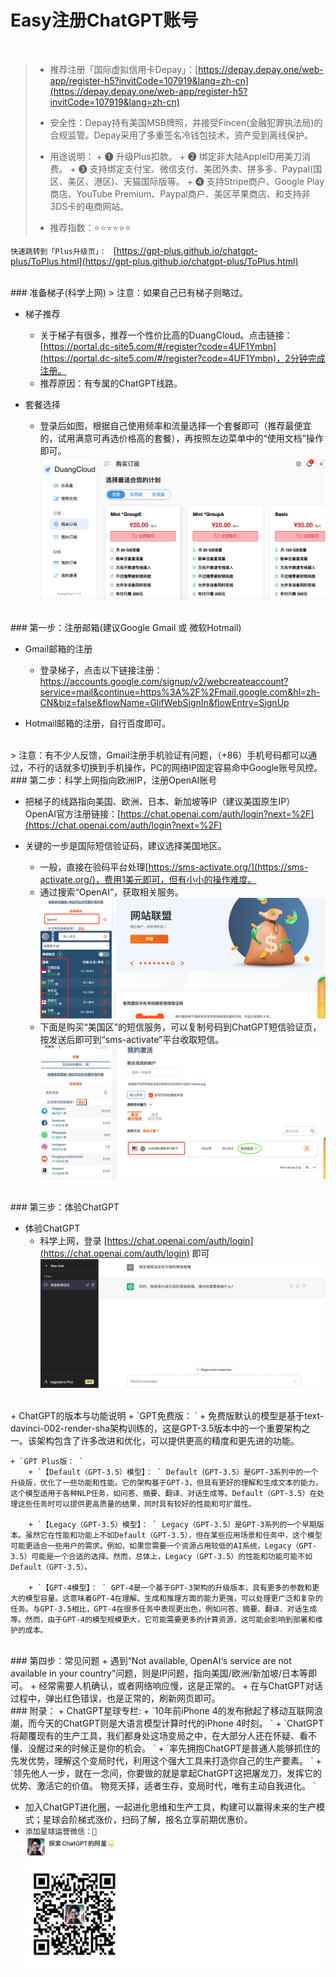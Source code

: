 # Easy注册ChatGPT账号



<br />

>+ 推荐注册「国际虚拟信用卡Depay」：[https://depay.depay.one/web-app/register-h5?invitCode=107919&lang=zh-cn](https://depay.depay.one/web-app/register-h5?invitCode=107919&lang=zh-cn) 
>
>+ 安全性：Depay持有美国MSB牌照，并接受Fincen(金融犯罪执法局)的合规监管。Depay采用了多重签名冷钱包技术，资产受到离线保护。
>
>+ 用途说明：
	+ ❶ 升级Plus扣款。
	+ ❷ 绑定非大陆AppleID用美刀消费。
	+ ❸ 支持绑定支付宝、微信支付、美团外卖、拼多多、Paypal(国区、美区、港区)、天猫国际版等。
	+ ❹ 支持Stripe商户、Google Play商店、YouTube Premium、Paypal商户、美区苹果商店、和支持非3DS卡的电商网站。
>
>+ 推荐指数：⭐️⭐️⭐️⭐️⭐️⭐️

`快速跳转到「Plus升级页」： ` [https://gpt-plus.github.io/chatgpt-plus/ToPlus.html](https://gpt-plus.github.io/chatgpt-plus/ToPlus.html)



<br />
### 准备梯子(科学上网)
> 注意：如果自己已有梯子则略过。

+ 梯子推荐
    + 关于梯子有很多，推荐一个性价比高的DuangCloud。点击链接：[https://portal.dc-site5.com/#/register?code=4UF1Ymbn](https://portal.dc-site5.com/#/register?code=4UF1Ymbn)，2分钟完成注册。
    + 推荐原因：有专属的ChatGPT线路。

+ 套餐选择
    + 登录后如图，根据自己使用频率和流量选择一个套餐即可（推荐最便宜的，试用满意可再选价格高的套餐），再按照左边菜单中的“使用文档”操作即可。
    ![duangcloud](./duangcloud.png)


<br />
### 第一步：注册邮箱(建议Google Gmail 或 微软Hotmail)

+ Gmail邮箱的注册
    + 登录梯子，点击以下链接注册：
[https://accounts.google.com/signup/v2/webcreateaccount?service=mail&continue=https%3A%2F%2Fmail.google.com&hl=zh-CN&biz=false&flowName=GlifWebSignIn&flowEntry=SignUp ](https://accounts.google.com/signup/v2/webcreateaccount?service=mail&continue=https%3A%2F%2Fmail.google.com&hl=zh-CN&biz=false&flowName=GlifWebSignIn&flowEntry=SignUp )

+ Hotmail邮箱的注册，自行百度即可。


<br />
> 注意：有不少人反馈，Gmail注册手机验证有问题，（+86）手机号码都可以通过，不行的话就多切换到手机操作，PC的网络IP固定容易命中Google账号风控。



<br />
### 第二步：科学上网指向欧洲IP，注册OpenAI账号

+ 把梯子的线路指向美国、欧洲、日本、新加坡等IP（建议美国原生IP）
OpenAI官方注册链接：[https://chat.openai.com/auth/login?next=%2F](https://chat.openai.com/auth/login?next=%2F)

+ 关键的一步是国际短信验证码，建议选择美国地区。
	+ 一般，直接在验码平台处理[https://sms-activate.org/](https://sms-activate.org/)，费用1美元即可，但有小小的操作难度。
    + 通过搜索“OpenAI”，获取相关服务。
    ![sms激活](./sms-active.png)
    + 下面是购买“美国区”的短信服务，可以复制号码到ChatGPT短信验证页，按发送后即可到“sms-activate”平台收取短信。
    ![激活短信收取](./sms-send.png)


<br />
### 第三步：体验ChatGPT

+ 体验ChatGPT
	+ 科学上网，登录 [https://chat.openai.com/auth/login](https://chat.openai.com/auth/login) 即可
    ![ChatGPT体验](./gpt-tiyan.png)


<br />
+ ChatGPT的版本与功能说明
	+ `GPT免费版： `
		+ 免费版默认的模型是基于text-davinci-002-render-sha架构训练的，这是GPT-3.5版本中的一个重要架构之一。该架构包含了许多改进和优化，可以提供更高的精度和更先进的功能。

	+ `GPT Plus版： `
        + `【Default（GPT-3.5）模型】： ` Default（GPT-3.5）是GPT-3系列中的一个升级版，优化了一些功能和性能。它的架构基于GPT-3，但具有更好的理解和生成文本的能力。这个模型适用于各种NLP任务，如问答、摘要、翻译、对话生成等。Default（GPT-3.5）在处理这些任务时可以提供更高质量的结果，同时具有较好的性能和可扩展性。

	    + `【Legacy（GPT-3.5）模型】： ` Legacy（GPT-3.5）是GPT-3系列的一个早期版本。虽然它在性能和功能上不如Default（GPT-3.5），但在某些应用场景和任务中，这个模型可能更适合一些用户的需求。例如，如果您需要一个资源占用较低的AI系统，Legacy（GPT-3.5）可能是一个合适的选择。然而，总体上，Legacy（GPT-3.5）的性能和功能可能不如Default（GPT-3.5）。

	    + `【GPT-4模型】： ` GPT-4是一个基于GPT-3架构的升级版本，具有更多的参数和更大的模型容量。这意味着GPT-4在理解、生成和推理方面的能力更强，可以处理更广泛和复杂的任务。与GPT-3.5相比，GPT-4在很多任务中表现更出色，例如问答、摘要、翻译、对话生成等。然而，由于GPT-4的模型规模更大，它可能需要更多的计算资源，这可能会影响到部署和维护的成本。
		


<br />
### 第四步：常见问题
+ 遇到“Not available, OpenAI‘s service are not available in your country”问题，则是IP问题，指向美国/欧洲/新加坡/日本等即可。
+ 经常需要人机确认，或者网络响应慢，这是正常的。
+ 在与ChatGPT对话过程中，弹出红色错误，也是正常的，刷新网页即可。




<br />
### 附录：
 + ChatGPT星球专栏:
	+ `10年前iPhone 4的发布掀起了移动互联网浪潮，而今天的ChatGPT则是大语言模型计算时代的iPhone 4时刻。  `
	+ `ChatGPT将颠覆现有的生产工具，我们都身处这场变局之中，在大部分人还在怀疑、看不懂、没醒过来的时候正是你的机会。  `
	+ `率先拥抱ChatGPT是普通人能够抓住的先发优势，理解这个变局时代，利用这个强大工具来打造你自己的生产要素。  `
	+ `领先他人一步，就在一念间，你要做的就是拿起ChatGPT这把屠龙刀，发挥它的优势、激活它的价值。 物竞天择，适者生存，变局时代，唯有主动自我进化。  `

+ 加入ChatGPT进化圈，一起进化思维和生产工具，构建可以赢得未来的生产模式；星球会阶梯式涨价，扫码了解，报名立享前期优惠价。
+ `添加星球运营微信：🚀 `
![个人微信](./../WeChat-Pub.png)

